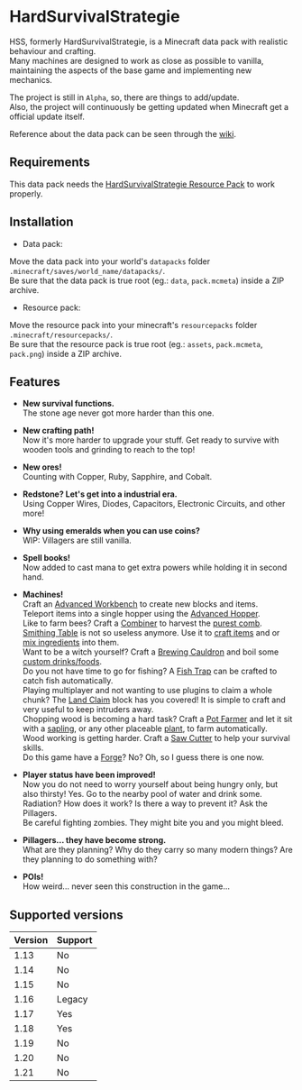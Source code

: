 HardSurvivalStrategie
=====================

HSS, formerly HardSurvivalStrategie, is a Minecraft data pack with realistic behaviour and crafting.<br>
Many machines are designed to work as close as possible to vanilla, maintaining the aspects of the base game and implementing new mechanics.

The project is still in `Alpha`, so, there are things to add/update.<br>
Also, the project will continuously be getting updated when Minecraft get a official update itself.

Reference about the data pack can be seen through the [wiki](https://github.com/SimplyCEO/HardSurvivalStrategie/wiki).

Requirements
------------

This data pack needs the [HardSurvivalStrategie Resource Pack](/resource_pack/) to work properly.

Installation
------------

- Data pack:

Move the data pack into your world's `datapacks` folder `.minecraft/saves/world_name/datapacks/`.<br>
Be sure that the data pack is true root (eg.: `data`, `pack.mcmeta`) inside a ZIP archive.

- Resource pack:

Move the resource pack into your minecraft's `resourcepacks` folder `.minecraft/resourcepacks/`.<br>
Be sure that the resource pack is true root (eg.: `assets`, `pack.mcmeta`, `pack.png`) inside a ZIP archive.

Features
--------

- <b>New survival functions.</b><br>
  The stone age never got more harder than this one.

- <b>New crafting path!</b><br>
  Now it's more harder to upgrade your stuff. Get ready to survive with wooden tools and grinding to reach to the top!

- <b>New ores!</b><br>
  Counting with Copper, Ruby, Sapphire, and Cobalt.

- <b>Redstone? Let's get into a industrial era.</b><br>
  Using Copper Wires, Diodes, Capacitors, Electronic Circuits, and other more!

- <b>Why using emeralds when you can use coins?</b><br>
  WIP: Villagers are still vanilla.

- <b>Spell books!</b><br>
  Now added to cast mana to get extra powers while holding it in second hand.

- <b>Machines!</b><br>
  Craft an <u>Advanced Workbench</u> to create new blocks and items.<br>
  Teleport items into a single hopper using the <u>Advanced Hopper</u>.<br>
  Like to farm bees? Craft a <u>Combiner</u> to harvest the <u>purest comb</u>.<br>
  <u>Smithing Table</u> is not so useless anymore. Use it to <u>craft items</u> and or <u>mix ingredients</u> into them.<br>
  Want to be a witch yourself? Craft a <u>Brewing Cauldron</u> and boil some <u>custom drinks/foods</u>.<br>
  Do you not have time to go for fishing? A <u>Fish Trap</u> can be crafted to catch fish automatically.<br>
  Playing multiplayer and not wanting to use plugins to claim a whole chunk?
    The <u>Land Claim</u> block has you covered! It is simple to craft and very useful to keep intruders away.<br>
  Chopping wood is becoming a hard task? Craft a <u>Pot Farmer</u> and let it sit with a <u>sapling</u>, or any other placeable <u>plant</u>, to farm automatically.<br>
  Wood working is getting harder. Craft a <u>Saw Cutter</u> to help your survival skills.<br>
  Do this game have a <u>Forge</u>? No? Oh, so I guess there is one now.

- <b>Player status have been improved!</b><br>
  Now you do not need to worry yourself about being hungry only, but also thirsty!
    Yes. Go to the nearby pool of water and drink some.<br>
  Radiation? How does it work? Is there a way to prevent it? Ask the Pillagers.<br>
  Be careful fighting zombies. They might bite you and you might bleed.

- <b>Pillagers... they have become strong.</b><br>
  What are they planning? Why do they carry so many modern things? Are they planning to do something with?

- <b>POIs!</b><br>
  How weird... never seen this construction in the game...

Supported versions
------------------

| Version | Support |
|---------|---------|
| 1.13    | No      |
| 1.14    | No      |
| 1.15    | No      |
| 1.16    | Legacy  |
| 1.17    | Yes     |
| 1.18    | Yes     |
| 1.19    | No      |
| 1.20    | No      |
| 1.21    | No      |
